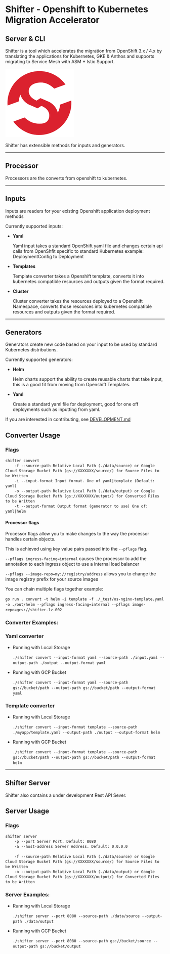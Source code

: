# Shifter - Openshift to Kubernetes Migration Accelerator
## Server & CLI

Shifter is a tool which accelerates the migration from OpenShift 3.x / 4.x by translating the applications for Kubernetes, GKE & Anthos and supports migrating to Service Mesh with ASM + Istio Support.

<p float="left">
	<img src="../assets/logo.png" alt="shifter logo" />
</p>

Shifter has extensible methods for inputs and generators.

---

## Processor

Processors are the converts from openshift to kubernetes.

---

## Inputs

Inputs are readers for your existing Openshift application deployment methods

Currently supported inputs:

- **Yaml**

  Yaml input takes a standard OpenShift yaml file and changes certain api calls from OpenShfit specific to standard Kubernetes example: DeploymentConfig to Deployment

- **Templates**

  Template converter takes a Openshift template, converts it into kubernetes compatible resources and outputs given the format required.

- **Cluster**

  Cluster converter takes the resources deployed to a Openshift Namespace, converts those resources into kubernetes compatible resources and outputs given the format required.

---

## Generators

Generators create new code based on your input to be used by standard Kubernetes distributions.

Currently supported generators:

- **Helm**

  Helm charts support the ability to create reusable charts that take input, this is a good fit from moving from Openshift Templates.

- **Yaml**

  Create a standard yaml file for deployment, good for one off deployments such as inputting from yaml.

If you are interested in contributing, see [DEVELOPMENT.md](./DEVELOPMENT.md)

## Converter Usage

### Flags

```
shifter convert
    -f --source-path Relative Local Path (./data/source) or Google Cloud Storage Bucket Path (gs://XXXXXXX/source/) for Source Files to be Written
    -i --input-format Input format. One of yaml|template (Default: yaml)
    -o --output-path Relative Local Path (./data/output) or Google Cloud Storage Bucket Path (gs://XXXXXXX/output/) for Converted Files to be Written
    -t --output-format Output format (generator to use) One of: yaml|helm
```

#### Processor flags

Processor flags allow you to make changes to the way the processor handles certain objects.

This is achieved using key value pairs passed into the `--pflags` flag.

`--pflags ingress-facing=internal` causes the processor to add the annotation to each ingress object to use a internal load balancer

`--pflags --image-repo=my://registry/address` allows you to change the image registry prefix for your source images


You can chain multiple flags together example:

``go run . convert -t helm -i template -f ./_test/os-nginx-template.yaml -o ./out/helm --pflags ingress-facing=internal --pflags image-repo=gcs://shifter-lz-002``

### Converter Examples:

### Yaml converter

- Running with Local Storage

  `./shifter convert --input-format yaml --source-path ./input.yaml --output-path ./output --output-format yaml `

- Running with GCP Bucket

  `./shifter convert --input-format yaml --source-path gs://bucket/path --output-path gs://bucket/path --output-format yaml `

### Template converter

- Running with Local Storage

  `./shifter convert --input-format template --source-path ./myapp/template.yaml --output-path ./output --output-format helm `

- Running with GCP Bucket

  `./shifter convert --input-format template --source-path gs://bucket/path --output-path gs://bucket/path --output-format helm `

---

## Shifter Server

Shifter also contains a under development Rest API Sever.

## Server Usage

### Flags

```
shifter server
    -p --port Server Port. Default: 8080
    -a --host-address Server Address. Default: 0.0.0.0

    -f --source-path Relative Local Path (./data/source) or Google Cloud Storage Bucket Path (gs://XXXXXXX/source/) for Source Files to be Written
    -o --output-path Relative Local Path (./data/output) or Google Cloud Storage Bucket Path (gs://XXXXXXX/output/) for Converted Files to be Written
```

### Server Examples:

- Running with Local Storage

  `./shifter server --port 8080 --source-path ./data/source --output-path ./data/output `

- Running with GCP Bucket

  `./shifter server --port 8080 --source-path gs://bucket/source --output-path gs://bucket/output `
